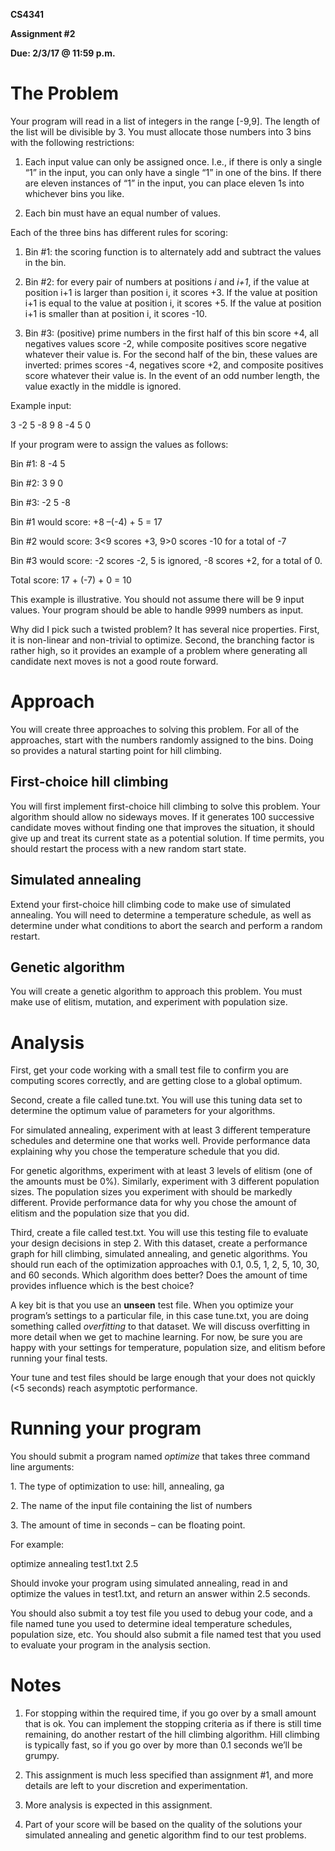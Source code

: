 **CS4341**

**Assignment \#2**

**Due: 2/3/17 @ 11:59 p.m.**

**The Problem**
===============

Your program will read in a list of integers in the range \[-9,9\]. The
length of the list will be divisible by 3. You must allocate those
numbers into 3 bins with the following restrictions:

1.  Each input value can only be assigned once. I.e., if there is only a
    single “1” in the input, you can only have a single “1” in one of
    the bins. If there are eleven instances of “1” in the input, you
    can place eleven 1s into whichever bins you like.

2.  Each bin must have an equal number of values.

Each of the three bins has different rules for scoring:

1.  Bin \#1: the scoring function is to alternately add and subtract the
    values in the bin.

2.  Bin \#2: for every pair of numbers at positions *i* and *i+1*, if
    the value at position i+1 is larger than position i, it scores +3.
    If the value at position i+1 is equal to the value at position i,
    it scores +5. If the value at position i+1 is smaller than at
    position i, it scores -10.

3.  Bin \#3: (positive) prime numbers in the first half of this bin
    score +4, all negatives values score -2, while composite positives
    score negative whatever their value is. For the second half of the
    bin, these values are inverted: primes scores -4, negatives score
    +2, and composite positives score whatever their value is. In the
    event of an odd number length, the value exactly in the middle is
    ignored.

Example input:

3 -2 5 -8 9 8 -4 5 0

If your program were to assign the values as follows:

Bin \#1: 8 -4 5

Bin \#2: 3 9 0

Bin \#3: -2 5 -8

Bin \#1 would score: +8 –(-4) + 5 = 17

Bin \#2 would score: 3&lt;9 scores +3, 9&gt;0 scores -10 for a total of
-7

Bin \#3 would score: -2 scores -2, 5 is ignored, -8 scores +2, for a
total of 0.

Total score: 17 + (-7) + 0 = 10

This example is illustrative. You should not assume there will be 9
input values. Your program should be able to handle 9999 numbers as
input.

Why did I pick such a twisted problem? It has several nice properties.
First, it is non-linear and non-trivial to optimize. Second, the
branching factor is rather high, so it provides an example of a problem
where generating all candidate next moves is not a good route forward.

**Approach**
============

You will create three approaches to solving this problem. For all of the
approaches, start with the numbers randomly assigned to the bins. Doing
so provides a natural starting point for hill climbing.

**First-choice hill climbing**
------------------------------

You will first implement first-choice hill climbing to solve this
problem. Your algorithm should allow no sideways moves. If it generates
100 successive candidate moves without finding one that improves the
situation, it should give up and treat its current state as a potential
solution. If time permits, you should restart the process with a new
random start state.

**Simulated annealing**
-----------------------

Extend your first-choice hill climbing code to make use of simulated
annealing. You will need to determine a temperature schedule, as well as
determine under what conditions to abort the search and perform a random
restart.

**Genetic algorithm**
---------------------

You will create a genetic algorithm to approach this problem. You must
make use of elitism, mutation, and experiment with population size.

**Analysis**
============

First, get your code working with a small test file to confirm you are
computing scores correctly, and are getting close to a global optimum.

Second, create a file called tune.txt. You will use this tuning data set
to determine the optimum value of parameters for your algorithms.

For simulated annealing, experiment with at least 3 different
temperature schedules and determine one that works well. Provide
performance data explaining why you chose the temperature schedule that
you did.

For genetic algorithms, experiment with at least 3 levels of elitism
(one of the amounts must be 0%). Similarly, experiment with 3 different
population sizes. The population sizes you experiment with should be
markedly different. Provide performance data for why you chose the
amount of elitism and the population size that you did.

Third, create a file called test.txt. You will use this testing file to
evaluate your design decisions in step 2. With this dataset, create a
performance graph for hill climbing, simulated annealing, and genetic
algorithms. You should run each of the optimization approaches with 0.1,
0.5, 1, 2, 5, 10, 30, and 60 seconds. Which algorithm does better? Does
the amount of time provides influence which is the best choice?

A key bit is that you use an **unseen** test file. When you optimize
your program’s settings to a particular file, in this case tune.txt, you
are doing something called *overfitting* to that dataset. We will
discuss overfitting in more detail when we get to machine learning. For
now, be sure you are happy with your settings for temperature,
population size, and elitism before running your final tests.

Your tune and test files should be large enough that your does not
quickly (&lt;5 seconds) reach asymptotic performance.

**Running your program**
========================

You should submit a program named *optimize* that takes three command
line arguments:

1\. The type of optimization to use: hill, annealing, ga

2\. The name of the input file containing the list of numbers

3\. The amount of time in seconds – can be floating point.

For example:

optimize annealing test1.txt 2.5

Should invoke your program using simulated annealing, read in and
optimize the values in test1.txt, and return an answer within 2.5
seconds.

You should also submit a toy test file you used to debug your code, and
a file named tune you used to determine ideal temperature schedules,
population size, etc. You should also submit a file named test that you
used to evaluate your program in the analysis section.

**Notes**
=========

1.  For stopping within the required time, if you go over by a small
    amount that is ok. You can implement the stopping criteria as if
    there is still time remaining, do another restart of the hill
    climbing algorithm. Hill climbing is typically fast, so if you go
    over by more than 0.1 seconds we’ll be grumpy.

2.  This assignment is much less specified than assignment \#1, and more
    details are left to your discretion and experimentation.

3.  More analysis is expected in this assignment.

4.  Part of your score will be based on the quality of the solutions
    your simulated annealing and genetic algorithm find to our test
    problems.


